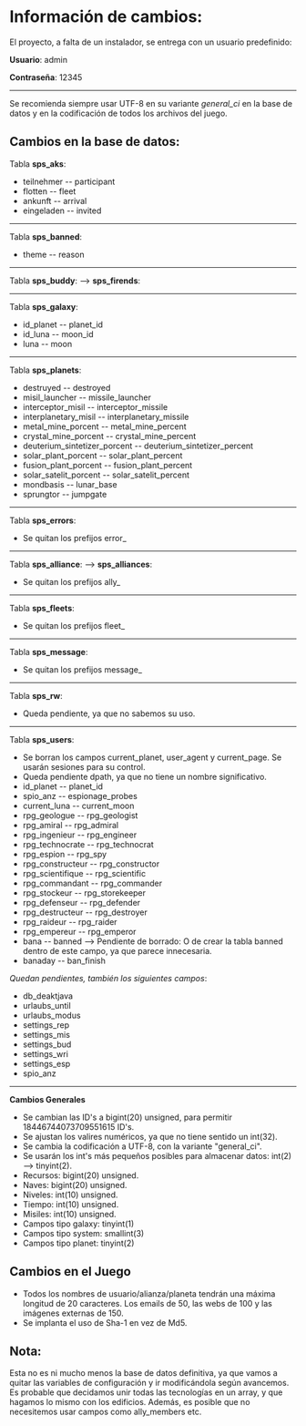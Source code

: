 Información de cambios:
=======================

El proyecto, a falta de un instalador, se entrega con un usuario predefinido:

**Usuario**: admin

**Contraseña**: 12345

* * *
Se recomienda siempre usar UTF-8 en su variante *general_ci* en la base de datos y en la codificación de todos los archivos del juego.

Cambios en la base de datos:
----------------------------

Tabla **sps_aks**:

* teilnehmer -- participant
* flotten -- fleet
* ankunft -- arrival
* eingeladen -- invited

* * *

Tabla **sps_banned**:

* theme -- reason

* * *

Tabla **sps_buddy**: --> **sps_firends**:

* * *

Tabla **sps_galaxy**:

* id_planet -- planet_id
* id_luna -- moon_id
* luna -- moon

* * *

Tabla **sps_planets**:

* destruyed -- destroyed
* misil_launcher -- missile_launcher
* interceptor_misil -- interceptor_missile
* interplanetary_misil -- interplanetary_missile
* metal_mine_porcent -- metal_mine_percent
* crystal_mine_porcent -- crystal_mine_percent
* deuterium_sintetizer_porcent -- deuterium_sintetizer_percent
* solar_plant_porcent -- solar_plant_percent
* fusion_plant_porcent -- fusion_plant_percent
* solar_satelit_porcent -- solar_satelit_percent
* mondbasis -- lunar_base
* sprungtor -- jumpgate

* * *

Tabla **sps_errors**:

* Se quitan los prefijos error_

* * *

Tabla **sps_alliance**: --> **sps_alliances**:

* Se quitan los prefijos ally_

* * *

Tabla **sps_fleets**:

* Se quitan los prefijos fleet_

* * *

Tabla **sps_message**:

* Se quitan los prefijos message_

* * *

Tabla **sps_rw**:

* Queda pendiente, ya que no sabemos su uso.

* * *

Tabla **sps_users**:

* Se borran los campos current_planet, user_agent y current_page. Se usarán sesiones para su control.
* Queda pendiente dpath, ya que no tiene un nombre significativo.
* id_planet -- planet_id
* spio_anz -- espionage_probes
* current_luna -- current_moon
* rpg_geologue -- rpg_geologist
* rpg_amiral -- rpg_admiral
* rpg_ingenieur -- rpg_engineer
* rpg_technocrate -- rpg_technocrat
* rpg_espion -- rpg_spy
* rpg_constructeur -- rpg_constructor
* rpg_scientifique -- rpg_scientific
* rpg_commandant -- rpg_commander
* rpg_stockeur -- rpg_storekeeper
* rpg_defenseur -- rpg_defender
* rpg_destructeur -- rpg_destroyer
* rpg_raideur -- rpg_raider
* rpg_empereur -- rpg_emperor
* bana -- banned --> Pendiente de borrado: O de crear la tabla banned dentro de este campo, ya que parece innecesaria.
* banaday -- ban_finish

*Quedan pendientes, también los siguientes campos*:

* db_deaktjava
* urlaubs_until
* urlaubs_modus
* settings_rep
* settings_mis
* settings_bud
* settings_wri
* settings_esp
* spio_anz

* * *

**Cambios Generales**

* Se cambian las ID's a bigint(20) unsigned, para permitir 18446744073709551615 ID's.
* Se ajustan los valires numéricos, ya que no tiene sentido un int(32).
* Se cambia la codificación a UTF-8, con la variante "general_ci".
* Se usarán los int's más pequeños posibles para almacenar datos: int(2) --> tinyint(2).
* Recursos: bigint(20) unsigned.
* Naves: bigint(20) unsigned.
* Niveles: int(10) unsigned.
* Tiempo: int(10) unsigned.
* Misiles: int(10) unsigned.
* Campos tipo galaxy: tinyint(1)
* Campos tipo system: smallint(3)
* Campos tipo planet: tinyint(2)

Cambios en el Juego
-------------------

* Todos los nombres de usuario/alianza/planeta tendrán una máxima longitud de 20 caracteres. Los emails de 50, las webs de 100 y las imágenes externas de 150.
* Se implanta el uso de Sha-1 en vez de Md5.

Nota:
-----

Esta no es ni mucho menos la base de datos definitiva, ya que vamos a quitar las variables de configuración y ir modificándola según avancemos.
Es probable que decidamos unir todas las tecnologías en un array, y que hagamos lo mismo con los edificios. Además, es posible que no necesitemos usar campos como ally_members etc.